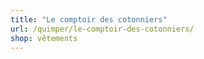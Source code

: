 ```yaml
---
title: "Le comptoir des cotonniers"
url: /quimper/le-comptoir-des-cotonniers/
shop: vêtements
---
```

